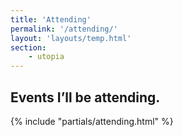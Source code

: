```yaml
---
title: 'Attending'
permalink: '/attending/'
layout: 'layouts/temp.html'
section:
    - utopia
---
```


## Events I’ll be attending.

{% include "partials/attending.html" %}